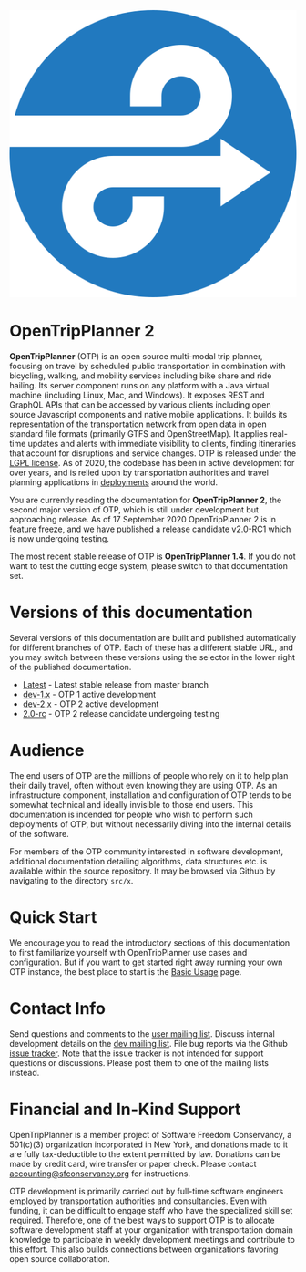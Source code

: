 ![OTP Logo](images/otp-logo.svg)
# OpenTripPlanner 2

**OpenTripPlanner** (OTP) is an open source multi-modal trip planner, focusing on travel by scheduled public transportation in combination with bicycling, walking, and mobility services including bike share and ride hailing. Its server component runs on any platform with a Java virtual machine (including Linux, Mac, and Windows). It exposes REST and GraphQL APIs that can be accessed by various clients including open source Javascript components and native mobile applications. It builds its representation of the transportation network from open data in open standard file formats (primarily GTFS and OpenStreetMap). It applies real-time updates and alerts with immediate visibility to clients, finding itineraries that account for disruptions and service changes. OTP is released under the [LGPL license](https://opensource.org/licenses/LGPL-3.0). As of 2020, the codebase has been in active development for over years, and is relied upon by transportation authorities and travel planning applications in [deployments](Deployments) around the world.

You are currently reading the documentation for **OpenTripPlanner 2**, the second major version of OTP, which is still under development but approaching release. As of 17 September 2020 OpenTripPlanner 2 is in feature freeze, and we have published a release candidate v2.0-RC1 which is now undergoing testing.

The most recent stable release of OTP is **OpenTripPlanner 1.4**. If you do not want to test the cutting edge system, please switch to that documentation set.

# Versions of this documentation

Several versions of this documentation are built and published automatically for different branches of OTP. Each of these has a different stable URL, and you may switch between these versions using the selector in the lower right of the published documentation.

 - [Latest](http://docs.opentripplanner.org/en/latest) - Latest stable release from master branch
 - [dev-1.x](http://docs.opentripplanner.org/en/dev-1.x) - OTP 1 active development 
 - [dev-2.x](http://docs.opentripplanner.org/en/dev-2.x) - OTP 2 active development
 - [2.0-rc](http://docs.opentripplanner.org/en/2.0-rc) - OTP 2 release candidate undergoing testing

# Audience

The end users of OTP are the millions of people who rely on it to help plan their daily travel, often without even knowing they are using OTP. As an infrastructure component, installation and configuration of OTP tends to be somewhat technical and ideally invisible to those end users. This documentation is indended for people who wish to perform such deployments of OTP, but without necessarily diving into the internal details of the software.

For members of the OTP community interested in software development, additional documentation detailing algorithms, data structures etc. is available within the source repository. It may be browsed via Github by navigating to the directory `src/x`. 
 
# Quick Start
We encourage you to read the introductory sections of this documentation to first familiarize yourself with OpenTripPlanner use cases and configuration. But if you want to get started right away running your own OTP instance, the best place to start is the [Basic Usage](Basic-Usage) page.

# Contact Info

Send questions and comments to the [user mailing list](http://groups.google.com/group/opentripplanner-users).
Discuss internal development details on the [dev mailing list](http://groups.google.com/group/opentripplanner-dev).
File bug reports via the Github [issue tracker](https://github.com/openplans/OpenTripPlanner/issues). Note that the issue tracker is not intended for support questions or discussions. Please post them to one of the mailing lists instead.

# Financial and In-Kind Support

OpenTripPlanner is a member project of Software Freedom Conservancy, a 501(c)(3) organization incorporated in New York, and donations made to it are fully tax-deductible to the extent permitted by law. Donations can be made by credit card, wire transfer or paper check. Please contact <accounting@sfconservancy.org> for instructions.

OTP development is primarily carried out by full-time software engineers employed by transportation authorities and consultancies. Even with funding, it can be difficult to engage staff who have the specialized skill set required. Therefore, one of the best ways to support OTP is to allocate software development staff at your organization with transportation domain knowledge to participate in weekly development meetings and contribute to this effort. This also builds connections between organizations favoring open source collaboration.